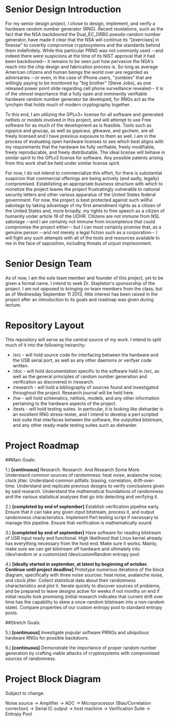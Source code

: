 Senior Design Introduction
==========================

For my senior design project, I chose to design, implement, and verify a 
hardware random number generator (RNG). Recent revelations, such as the fact
that the NSA backdoored the Dual\_EC\_DRBG pseudo-random number generator, have
made it clear that the NSA will continue its "[exercises] in finesse" to
covertly compromise cryptosystems and the standards behind them indefinitely.
While this particular PRNG was not commonly used --and indeed there were
suspicions at the time of its NIST approval that it had been backdoored-- it
remains to be seen just how pervasive the NSA's reach into the chip design and
fabrication process is. So long as average American citizens and human beings
the world over are regarded as adversaries --or even, in the case of iPhone
users, "zombies" that are willingly paying to be monitored by "big brother"
(Steve Jobs), as one released power point slide regarding cell phone
surveillance revealed-- it is of the utmost importance that a fully open and
imminently verifiable hardware random number generator be developed, for RNGs
act as the lynchpin that holds much of modern cryptography together.

To this end, I am utilizing the GPLv3+ license for all software and generated
netlists or models involved in this project, and will attempt to use Free
software for as much of the development as is feasible. Tools such as ngspice 
and gnucap, as well as gspiceui, gtkwave, and gschem, are all freely licensed
and I have previous exposure to them as well. I am in the process of evaluating
open hardware licenses to see which best aligns with my requirements that the
hardware be fully verifiable, freely modifiable, freely reproducable, and
freely distributable. The ideal license will behave in similar spirit to the
GPLv3 license for software. Any possible patents arising from this work shall
be held under similar license spirit.

For now, I do not intend to commercialize this effort, for there is substantial
suspicion that commercial offerings are being actively (and sadly, legally)
compromised. Establishing an appropriate business structure with which to
monetize the project leaves the project frustratingly vulnerable to national
security letters and other various apparatus of the United States federal
government. For now, the project is best protected against such willful
sabotage by taking advantage of my first amendment rights as a citizen of the
United States and, more broadly, my rights to free speech as a citizen of
humanity under article 19 of the UDHR. Citizens are not immune from NSL
sabotage --and I am certainly not immune from incomptence that could compromise
the project either-- but I can most certainly promise that, as a genuine person
--and not merely a legal fiction such as a corporation-- I will fight any such
attempts with all of the tools and resources available to me in the face of
opposition, including threats of unjust imprisonment.

Senior Design Team
==================

As of now, I am the sole team member and founder of this project, yet to be 
given a formal name. I intend to seek Dr. Stapleton's sponsorship of the 
project. I am not opposed to bringing on team members from the class; but 
as of Wednesday September 11 2013, little interest has been raised in the 
project after an introduction to its goals and roadmap was given during 
lecture. 

Repository Layout
=================

This repository will serve as the central source of my work. I intend to split 
much of it into the following heirarchy:

* /src - will hold source code for interfacing between the hardware and the USB 
serial port, as well as any other daemons or verifyer code written.
* /doc - will hold documentation specific to the software held in /src, as 
well as the general principles of random number generation and verification 
as discovered in /research.
* /research - will hold a bibliography of sources found and investigated 
throughout the project. Research journal will be held here.
* /hw - will hold schematics, netlists, models, and any other information 
pertaining to the hardware aspects of the project.
* /tests - will hold testing suites. In particular, it is looking like 
dieharder is an excellent RNG stress-tester, and I intend to develop a perl 
scripted test suite that interfaces between the software, the outputted 
bitstream, and any other ready-made testing suites such as dieharder.

Project Roadmap
===============

##Main Goals:

1.) **[continuous]** Research. Research. And Research Some More. Understand
common sources of randomness: heat noise, avalanche noise, clock jitter.
Understand common pitfalls: biasing, correlation, drift-over-time. Understand
and replicate previous designs to verify conclusions given by said research.
Understand the mathematical foundations of randomness and the various
statistical analyses that go into detecting and verifying it.

2.) **[completed by end of september]** Establish verification pipeline early.
Ensure that it can take any given input bitstream, process it, and output
randomness characteristics. Implement Perl testing script if necessary to
manage this pipeline. Ensure that verification is mathematically sound.

3.) **[completed by end of september]** Have software for reading bitstream of
USB input ready and functional.  High likelihood that Linux kernel already has
everything necessary from the host end. Make sure it works. Mainly, make sure
we can get bitstream off hardware and ultimately into /dev/random or a
customized /dev/customRandom entropy pool.

4.) **[ideally started in september, at latest by beginning of october. Continue
until project deadline]** Prototype numerous iterations of the block diagram,
specifically with three noise sources: heat noise, avalanche noise, and clock
jitter. Collect statistical data about their randomness characteristics and
plot it. Iterate quickly to discover sources of problems, and be prepared to
leave designs active for weeks if not months on end if initial results look
promising (initial research indicates that current drift over time has the
capability to skew a once-random bitstream into a non-random state). Compare
properties of our custom entropy pool to standard entropy pools.

##Stretch Goals:

5.) **[continuous]** Investigate popular software PRNGs and ubiquitous hardware
RNGs for possible backdoors. 

6.) **[continuous]** Demonstrate the importance of proper random number
generation by crafting viable attacks of cryptosystems with compromised sources
of randomness.

Project Block Diagram
=====================

Subject to change.

Noise source -> Amplifier -> ADC -> Microprocessor (Bias/Correlation correction) -> Serial IC output -> host machine -> Verification Suite -> Entropy Pool
